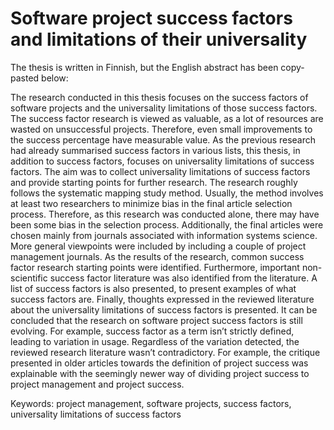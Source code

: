 # Software project success factors and limitations of their universality

The thesis is written in Finnish, but the English abstract has been copy-pasted below:

The research conducted in this thesis focuses on the success factors of software projects and the universality limitations of those success factors. The success factor research is viewed as valuable, as a lot of resources are wasted on unsuccessful projects. Therefore, even small improvements to the success percentage have measurable value. As the previous research had already summarised success factors in various lists, this thesis, in addition to success factors, focuses on universality limitations of success factors. The aim was to collect universality limitations of success factors and provide starting points for further research. The research roughly follows the systematic mapping study method. Usually, the method involves at least two researchers to minimize bias in the final article selection process. Therefore, as this research was conducted alone, there may have been some bias in the selection process. Additionally, the final articles were chosen mainly from journals associated with information systems science. More general viewpoints were included by including a couple of project management journals. As the results of the research, common success factor research starting points were identified. Furthermore, important non-scientific success factor literature was also identified from the literature. A list of success factors is also presented, to present examples of what success factors are. Finally, thoughts expressed in the reviewed literature about the universality limitations of success factors is presented. It can be concluded that the research on software project success factors is still evolving. For example, success factor as a term isn’t strictly defined, leading to variation in usage. Regardless of the variation detected, the reviewed research literature wasn’t contradictory. For example, the critique presented in older articles towards the definition of project success was explainable with the seemingly newer way of dividing project success to project management and project success.

Keywords: project management, software projects, success factors, universality limitations of success factors
